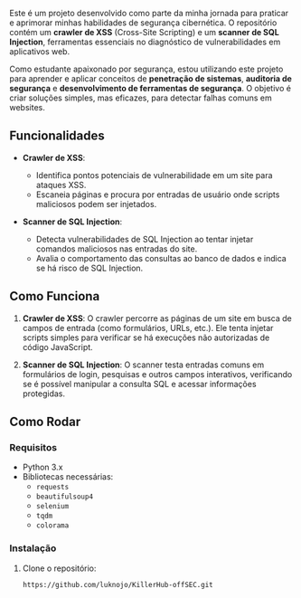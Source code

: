 Este é um projeto desenvolvido como parte da minha jornada para praticar e aprimorar minhas habilidades de segurança cibernética. O repositório contém um **crawler de XSS** (Cross-Site Scripting) e um **scanner de SQL Injection**, ferramentas essenciais no diagnóstico de vulnerabilidades em aplicativos web.

Como estudante apaixonado por segurança, estou utilizando este projeto para aprender e aplicar conceitos de **penetração de sistemas**, **auditoria de segurança** e **desenvolvimento de ferramentas de segurança**. O objetivo é criar soluções simples, mas eficazes, para detectar falhas comuns em websites.

## Funcionalidades

- **Crawler de XSS**: 
  - Identifica pontos potenciais de vulnerabilidade em um site para ataques XSS.
  - Escaneia páginas e procura por entradas de usuário onde scripts maliciosos podem ser injetados.
  
- **Scanner de SQL Injection**: 
  - Detecta vulnerabilidades de SQL Injection ao tentar injetar comandos maliciosos nas entradas do site.
  - Avalia o comportamento das consultas ao banco de dados e indica se há risco de SQL Injection.

## Como Funciona

1. **Crawler de XSS**: O crawler percorre as páginas de um site em busca de campos de entrada (como formulários, URLs, etc.). Ele tenta injetar scripts simples para verificar se há execuções não autorizadas de código JavaScript.
   
2. **Scanner de SQL Injection**: O scanner testa entradas comuns em formulários de login, pesquisas e outros campos interativos, verificando se é possível manipular a consulta SQL e acessar informações protegidas.

## Como Rodar

### Requisitos

- Python 3.x
- Bibliotecas necessárias:
  - `requests`
  - `beautifulsoup4`
  - `selenium`
  - `tqdm`
  - `colorama`

### Instalação

1. Clone o repositório:
   ```bash
   https://github.com/luknojo/KillerHub-offSEC.git
